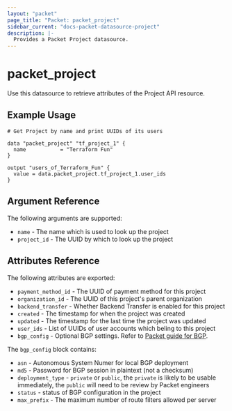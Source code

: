 ```yaml
---
layout: "packet"
page_title: "Packet: packet_project"
sidebar_current: "docs-packet-datasource-project"
description: |-
  Provides a Packet Project datasource.
---
```


# packet\_project

Use this datasource to retrieve attributes of the Project API resource.

## Example Usage

```hcl
# Get Project by name and print UUIDs of its users

data "packet_project" "tf_project_1" {
  name           = "Terraform Fun"
}

output "users_of_Terraform_Fun" {
  value = data.packet_project.tf_project_1.user_ids
}
```

## Argument Reference

The following arguments are supported:

* `name` - The name which is used to look up the project
* `project_id` - The UUID by which to look up the project

## Attributes Reference

The following attributes are exported:

* `payment_method_id` - The UUID of payment method for this project
* `organization_id` - The UUID of this project's parent organization
* `backend_transfer` - Whether Backend Transfer is enabled for this project
* `created` - The timestamp for when the project was created
* `updated` - The timestamp for the last time the project was updated
* `user_ids` - List of UUIDs of user accounts which beling to this project
* `bgp_config` - Optional BGP settings. Refer to [Packet guide for BGP](https://www.packet.com/developers/docs/network/advanced/local-and-global-bgp/).

The `bgp_config` block contains:
  * `asn` - Autonomous System Numer for local BGP deployment
  * `md5` - Password for BGP session in plaintext (not a checksum)
  * `deployment_type` - `private` or `public`, the `private` is likely to be usable immediately, the `public` will need to be review by Packet engineers
  * `status` - status of BGP configuration in the project
  * `max_prefix` - The maximum number of route filters allowed per server

